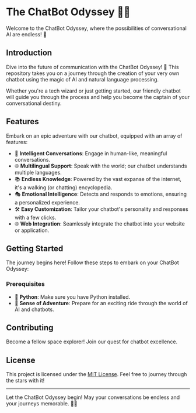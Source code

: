 # The ChatBot Odyssey 🤖🚀

Welcome to the ChatBot Odyssey, where the possibilities of conversational AI are endless! 🌟

## Introduction

Dive into the future of communication with the ChatBot Odyssey! 🚀 This repository takes you on a journey through the creation of your very own chatbot using the magic of AI and natural language processing.

Whether you're a tech wizard or just getting started, our friendly chatbot will guide you through the process and help you become the captain of your conversational destiny.

## Features

Embark on an epic adventure with our chatbot, equipped with an array of features:

- 🧠 **Intelligent Conversations**: Engage in human-like, meaningful conversations.
- 🌐 **Multilingual Support**: Speak with the world; our chatbot understands multiple languages.
- 📚 **Endless Knowledge**: Powered by the vast expanse of the internet, it's a walking (or chatting) encyclopedia.
- 🎭 **Emotional Intelligence**: Detects and responds to emotions, ensuring a personalized experience.
- 🛠️ **Easy Customization**: Tailor your chatbot's personality and responses with a few clicks.
- 🌐 **Web Integration**: Seamlessly integrate the chatbot into your website or application.

## Getting Started

The journey begins here! Follow these steps to embark on your ChatBot Odyssey:

### Prerequisites

- 🐍 **Python**: Make sure you have Python installed.
- 🚀 **Sense of Adventure**: Prepare for an exciting ride through the world of AI and chatbots.

## Contributing

Become a fellow space explorer! Join our quest for chatbot excellence.

## License

This project is licensed under the [MIT License](LICENSE). Feel free to journey through the stars with it!

---

Let the ChatBot Odyssey begin! May your conversations be endless and your journeys memorable. 🚀✨
